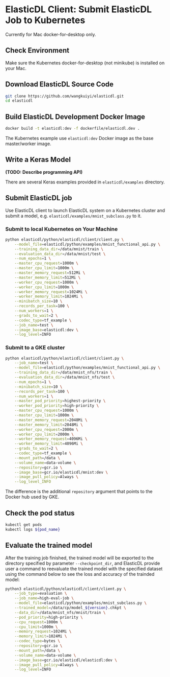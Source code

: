 # ElasticDL Client: Submit ElasticDL Job to Kubernetes 

Currently for Mac docker-for-desktop only.

## Check Environment

Make sure the Kubernetes docker-for-desktop (not minikube) is installed on your Mac.

## Download ElasticDL Source Code
```bash
git clone https://github.com/wangkuiyi/elasticdl.git
cd elasticdl
```

## Build ElasticDL Development Docker Image
```bash
docker build -t elasticdl:dev -f dockerfile/elasticdl.dev .
```
The Kubernetes example use `elasticdl:dev` Docker image as the base master/worker image.


## Write a Keras Model

**(TODO: Describe programming API)**

There are several Keras examples provided in `elasticdl/examples` directory.

## Submit ElasticDL job

Use ElasticDL client to launch ElasticDL system on a Kubernetes cluster and submit a model, e.g. `elasticdl/examples/mnist_subclass.py` to it.

### Submit to local Kubernetes on Your Machine

```bash
python elasticdl/python/elasticdl/client/client.py \
    --model_file=elasticdl/python/examples/mnist_functional_api.py \
    --training_data_dir=/data/mnist/train \
    --evaluation_data_dir=/data/mnist/test \
    --num_epochs=1 \
    --master_cpu_request=1000m \
    --master_cpu_limit=1000m \
    --master_memory_request=512Mi \
    --master_memory_limit=512Mi \
    --worker_cpu_request=1000m \
    --worker_cpu_limit=1000m \
    --worker_memory_request=1024Mi \
    --worker_memory_limit=1024Mi \
    --minibatch_size=10 \
    --records_per_task=100 \
    --num_workers=1 \
    --grads_to_wait=2 \
    --codec_type=tf_example \
    --job_name=test \
    --image_base=elasticdl:dev \
    --log_level=INFO
```

### Submit to a GKE cluster

```bash
python elasticdl/python/elasticdl/client/client.py \
    --job_name=test \
    --model_file=elasticdl/python/examples/mnist_functional_api.py \
    --training_data_dir=/data/mnist_nfs/train \
    --evaluation_data_dir=/data/mnist_nfs/test \
    --num_epochs=1 \
    --minibatch_size=10 \
    --records_per_task=100 \
    --num_workers=1 \
    --master_pod_priority=highest-priority \
    --worker_pod_priority=high-priority \
    --master_cpu_request=1000m \
    --master_cpu_limit=1000m \
    --master_memory_request=2048Mi \
    --master_memory_limit=2048Mi \
    --worker_cpu_request=2000m \
    --worker_cpu_limit=2000m \
    --worker_memory_request=4096Mi \
    --worker_memory_limit=4096Mi \
    --grads_to_wait=2 \
    --codec_type=tf_example \
    --mount_path=/data \
    --volume_name=data-volume \
    --repository=gcr.io \
    --image_base=gcr.io/elasticdl/mnist:dev \
    --image_pull_policy=Always \
    --log_level_INFO
```
The difference is the additional `repository` argument that points to the Docker hub used by GKE.

## Check the pod status

```bash
kubectl get pods
kubectl logs ${pod_name}
```

## Evaluate the trained model

After the training job finished, the trained model will be exported to the directory specified by parameter `--checkpoint_dir`, and ElasticDL provide user a command to reevaluate the trained model with the specified dataset using the command below to see the loss and accuracy of the trainded model:

```bash
python3 elasticdl/python/elasticdl/client/client.py \
    --job_type=evaluation \
    --job_name=high-eval-job \
    --model_file=elasticdl/python/examples/mnist_subclass.py \
    --trained_model=/data/cp/model_${version}.chkpt \
    --data_dir=/data/mnist_nfs/mnist/train \
    --pod_priority=high-priority \
    --cpu_request=1000m \
    --cpu_limit=1000m \
    --memory_request=1024Mi \
    --memory_limit=1024Mi \
    --codec_type=bytes \
    --repository=gcr.io \
    --mount_path=/data \
    --volume_name=data-volume \
    --image_base=gcr.io/elasticdl/elasticdl:dev \
    --image_pull_policy=Always \
    --log_level=INFO
```
